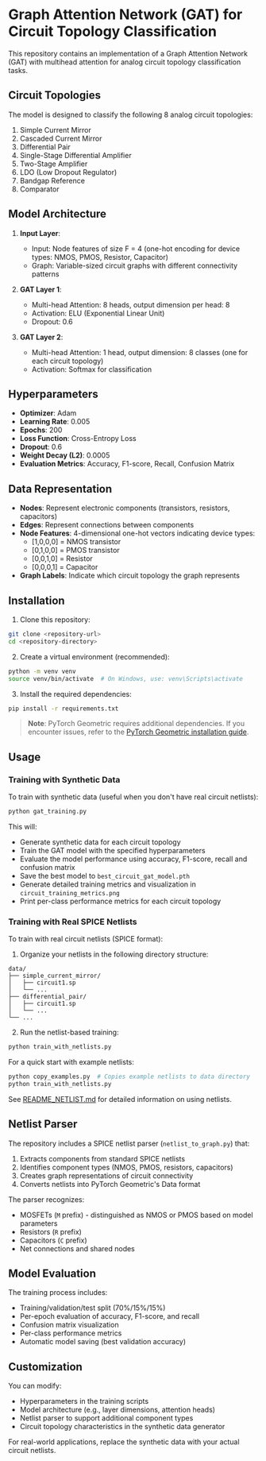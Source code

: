 # Graph Attention Network (GAT) for Circuit Topology Classification

This repository contains an implementation of a Graph Attention Network (GAT) with multihead attention for analog circuit topology classification tasks.

## Circuit Topologies
The model is designed to classify the following 8 analog circuit topologies:

1. Simple Current Mirror
2. Cascaded Current Mirror
3. Differential Pair
4. Single-Stage Differential Amplifier
5. Two-Stage Amplifier
6. LDO (Low Dropout Regulator)
7. Bandgap Reference
8. Comparator

## Model Architecture

1. **Input Layer**:
   - Input: Node features of size F = 4 (one-hot encoding for device types: NMOS, PMOS, Resistor, Capacitor)
   - Graph: Variable-sized circuit graphs with different connectivity patterns

2. **GAT Layer 1**:
   - Multi-head Attention: 8 heads, output dimension per head: 8
   - Activation: ELU (Exponential Linear Unit)
   - Dropout: 0.6

3. **GAT Layer 2**:
   - Multi-head Attention: 1 head, output dimension: 8 classes (one for each circuit topology)
   - Activation: Softmax for classification

## Hyperparameters

- **Optimizer**: Adam
- **Learning Rate**: 0.005
- **Epochs**: 200
- **Loss Function**: Cross-Entropy Loss
- **Dropout**: 0.6
- **Weight Decay (L2)**: 0.0005
- **Evaluation Metrics**: Accuracy, F1-score, Recall, Confusion Matrix

## Data Representation

- **Nodes**: Represent electronic components (transistors, resistors, capacitors)
- **Edges**: Represent connections between components
- **Node Features**: 4-dimensional one-hot vectors indicating device types:
  - [1,0,0,0] = NMOS transistor
  - [0,1,0,0] = PMOS transistor
  - [0,0,1,0] = Resistor
  - [0,0,0,1] = Capacitor
- **Graph Labels**: Indicate which circuit topology the graph represents

## Installation

1. Clone this repository:
```bash
git clone <repository-url>
cd <repository-directory>
```

2. Create a virtual environment (recommended):
```bash
python -m venv venv
source venv/bin/activate  # On Windows, use: venv\Scripts\activate
```

3. Install the required dependencies:
```bash
pip install -r requirements.txt
```

   > **Note**: PyTorch Geometric requires additional dependencies. If you encounter issues, refer to the [PyTorch Geometric installation guide](https://pytorch-geometric.readthedocs.io/en/latest/notes/installation.html).

## Usage

### Training with Synthetic Data

To train with synthetic data (useful when you don't have real circuit netlists):

```bash
python gat_training.py
```

This will:
- Generate synthetic data for each circuit topology
- Train the GAT model with the specified hyperparameters
- Evaluate the model performance using accuracy, F1-score, recall and confusion matrix
- Save the best model to `best_circuit_gat_model.pth`
- Generate detailed training metrics and visualization in `circuit_training_metrics.png`
- Print per-class performance metrics for each circuit topology

### Training with Real SPICE Netlists

To train with real circuit netlists (SPICE format):

1. Organize your netlists in the following directory structure:
```
data/
├── simple_current_mirror/
│   ├── circuit1.sp
│   └── ...
├── differential_pair/
│   ├── circuit1.sp
│   └── ...
└── ...
```

2. Run the netlist-based training:
```bash
python train_with_netlists.py
```

For a quick start with example netlists:
```bash
python copy_examples.py  # Copies example netlists to data directory
python train_with_netlists.py
```

See [README_NETLIST.md](README_NETLIST.md) for detailed information on using netlists.

## Netlist Parser

The repository includes a SPICE netlist parser (`netlist_to_graph.py`) that:

1. Extracts components from standard SPICE netlists
2. Identifies component types (NMOS, PMOS, resistors, capacitors)
3. Creates graph representations of circuit connectivity
4. Converts netlists into PyTorch Geometric's Data format

The parser recognizes:
- MOSFETs (`M` prefix) - distinguished as NMOS or PMOS based on model parameters
- Resistors (`R` prefix)
- Capacitors (`C` prefix)
- Net connections and shared nodes

## Model Evaluation

The training process includes:
- Training/validation/test split (70%/15%/15%)
- Per-epoch evaluation of accuracy, F1-score, and recall
- Confusion matrix visualization
- Per-class performance metrics
- Automatic model saving (best validation accuracy)

## Customization

You can modify:
- Hyperparameters in the training scripts
- Model architecture (e.g., layer dimensions, attention heads)
- Netlist parser to support additional component types
- Circuit topology characteristics in the synthetic data generator

For real-world applications, replace the synthetic data with your actual circuit netlists. 